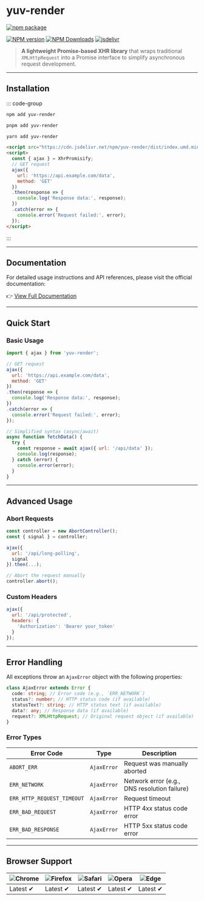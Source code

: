 # yuv-render

[![npm package](https://nodei.co/npm/yuv-render.png?downloads=true&downloadRank=true&stars=true)](https://www.npmjs.com/package/yuv-render)

[![NPM version](https://img.shields.io/npm/v/yuv-render.svg?style=flat)](https://npmjs.org/package/yuv-render)
[![NPM Downloads](https://img.shields.io/npm/dm/yuv-render.svg?style=flat)](https://npmjs.org/package/yuv-render)
[![jsdelivr](https://data.jsdelivr.com/v1/package/npm/yuv-render/badge)](https://www.jsdelivr.com/package/npm/yuv-render)

> **A lightweight Promise-based XHR library** that wraps traditional `XMLHttpRequest` into a Promise interface to simplify asynchronous request development.

---

## **Installation**

::: code-group

```bash [npm]
npm add yuv-render
```
```bash [pnpm]
pnpm add yuv-render
```
```bash [yarn]
yarn add yuv-render
```
```html [html]
<script src="https://cdn.jsdelivr.net/npm/yuv-render/dist/index.umd.min.js"></script>
<script>
  const { ajax } = XhrPromisify;
  // GET request
  ajax({
    url: 'https://api.example.com/data',
    method: 'GET'
  })
  .then(response => {
    console.log('Response data:', response);
  })
  .catch(error => {
    console.error('Request failed:', error);
  });
</script>
```

:::

---

## Documentation

For detailed usage instructions and API references, please visit the official documentation:

👉 [View Full Documentation](https://fengxinming.github.io/util/modules/yuv-render/)

---

## **Quick Start**
### Basic Usage
```javascript
import { ajax } from 'yuv-render';

// GET request
ajax({
  url: 'https://api.example.com/data',
  method: 'GET'
})
.then(response => {
  console.log('Response data:', response);
})
.catch(error => {
  console.error('Request failed:', error);
});

// Simplified syntax (async/await)
async function fetchData() {
  try {
    const response = await ajax({ url: '/api/data' });
    console.log(response);
  } catch (error) {
    console.error(error);
  }
}
```

---

## **Advanced Usage**
### Abort Requests
```javascript
const controller = new AbortController();
const { signal } = controller;

ajax({
  url: '/api/long-polling',
  signal
}).then(...);

// Abort the request manually
controller.abort();
```

### Custom Headers
```javascript
ajax({
  url: '/api/protected',
  headers: {
    'Authorization': 'Bearer your_token'
  }
});
```

---

## **Error Handling**
All exceptions throw an `AjaxError` object with the following properties:
```typescript
class AjaxError extends Error {
  code: string; // Error code (e.g., `ERR_NETWORK`)
  status?: number; // HTTP status code (if available)
  statusText?: string; // HTTP status text (if available)
  data?: any; // Response data (if available)
  request?: XMLHttpRequest; // Original request object (if available)
}
```

### **Error Types**
| Error Code | Type | Description |
|------------|------|-------------|
| `ABORT_ERR` | `AjaxError` | Request was manually aborted |
| `ERR_NETWORK` | `AjaxError` | Network error (e.g., DNS resolution failure) |
| `ERR_HTTP_REQUEST_TIMEOUT` | `AjaxError` | Request timeout |
| `ERR_BAD_REQUEST` | `AjaxError` | HTTP 4xx status code error |
| `ERR_BAD_RESPONSE` | `AjaxError` | HTTP 5xx status code error |

---

## **Browser Support**

![Chrome](https://raw.github.com/alrra/browser-logos/master/src/chrome/chrome_48x48.png) | ![Firefox](https://raw.github.com/alrra/browser-logos/master/src/firefox/firefox_48x48.png) | ![Safari](https://raw.github.com/alrra/browser-logos/master/src/safari/safari_48x48.png) | ![Opera](https://raw.github.com/alrra/browser-logos/master/src/opera/opera_48x48.png) | ![Edge](https://raw.github.com/alrra/browser-logos/master/src/edge/edge_48x48.png) |
--- | --- | --- | --- | --- |
Latest ✔ | Latest ✔ | Latest ✔ | Latest ✔ | Latest ✔ |
